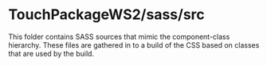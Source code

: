 # TouchPackageWS2/sass/src

This folder contains SASS sources that mimic the component-class hierarchy. These files
are gathered in to a build of the CSS based on classes that are used by the build.
